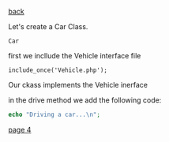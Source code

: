[back](./page02.md)

Let's create a Car Class.

```
Car
```

first we incllude the Vehicle interface file

```
include_once('Vehicle.php');
```

Our ckass implements the Vehicle inerface

in the drive method we add the following code:

```php
echo "Driving a car...\n";
```



[page 4](./page04.md)
